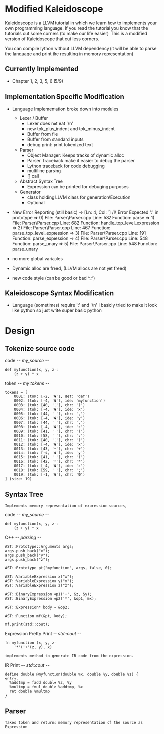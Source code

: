 # Modified Kaleidoscope 

Kaleidoscope is a LLVM tutorial in which we learn how to implements your own programming language. 
If you read the tutorial you know that the tutorials cut some corners (to make our life easier). 
This is a modified version of Kaleidoscope that cut less corners.

You can compile lython without LLVM dependency (it will be able to parse the language and print the resulting in memory representation)

## Currently Implemented

* Chapter 1, 2, 3, 5, 6 (5/9)
    
## Implementation Specific Modification
* Language Implementation broke down into modules
    * Lexer / Buffer
        * Lexer does not eat '\n'
		* new tok_plus_indent and tok_minus_indent
        * Buffer from file
        * Buffer from standard inputs
        * debug print: print tokenized text 
    * Parser
        * Object Manager: Keeps tracks of dynamic alloc
		* Parser Traceback make it easier to debug the parser
		* Lython traceback for code debugging
		* multiline parsing
		* [] call
    * Abstract Syntax Tree
        * Expression can be printed for debuging purposes
    * Generator
        * class holding LLVM class for generation/Execution
		* Optional
    
* New Error Reporting (still basic)
    => [Ln: 4, Col: 1]      /!\ Error     Expected ':' in prototype 
	=>		0) File: Parser\Parser.cpp Line:  582 Function: parse
    => 	  	1) File: Parser\Parser.cpp Line:  682 Function:  handle_top_level_expression
    =>   	2) File: Parser\Parser.cpp Line:  467 Function:   parse_top_level_expression
    =>   	3) File: Parser\Parser.cpp Line:  191 Function:    parse_expression
    =>   	4) File: Parser\Parser.cpp Line:  548 Function:     parse_unary
    =>   	5) File: Parser\Parser.cpp Line:  548 Function:     parse_unary
    
* no more global variables 
* Dynamic alloc are freed, (LLVM allocs are not yet freed)
* new code style (can be good or bad ^_^)

## Kaleidoscope Syntax Modification

* Language (sometimes) require ':' and '\n'
    I basicly tried to make it look like python so just write super basic python


Design
=======

## Tokenize source code
  
code -*- my_source -*-
    
    def myfunction(x, y, z):
        (z + y) * x
        
token -*- my tokens -*-
    
    tokens = [
        0001: (tok: [-2, '�'], def: 'def')
        0002: (tok: [-4, '�'], ide: 'myfunction')
        0003: (tok: [40, '('], chr: '(')
        0004: (tok: [-4, '�'], ide: 'x')
        0005: (tok: [44, ','], chr: ',')
        0006: (tok: [-4, '�'], ide: 'y')
        0007: (tok: [44, ','], chr: ',')
        0008: (tok: [-4, '�'], ide: 'z')
        0009: (tok: [41, ')'], chr: ')')
        0010: (tok: [58, ':'], chr: ':')
        0011: (tok: [40, '('], chr: '(')
        0012: (tok: [-4, '�'], ide: 'x')
        0013: (tok: [43, '+'], chr: '+')
        0014: (tok: [-4, '�'], ide: 'y')
        0015: (tok: [41, ')'], chr: ')')
        0016: (tok: [42, '*'], chr: '*')
        0017: (tok: [-4, '�'], ide: 'z')
        0018: (tok: [59, ';'], chr: ';')
        0019: (tok: [-1, '�'], chr: '�')
    ] (size: 19)

## Syntax Tree

    Implements memory representation of expression sources,
    
code -*- my_source -*-

    def myfunction(x, y, z):
        (z + y) * x
        
C++ -*- parsing -*-

    AST::Prototype::Arguments args;
    args.push_back("x");
    args.push_back("y");
    args.push_back("z");

    AST::Prototype pt("myfunction", args, false, 0);

    AST::VariableExpression x("x");
    AST::VariableExpression y("y");
    AST::VariableExpression z("z");

    AST::BinaryExpression op1('+', &z, &y);
    AST::BinaryExpression op2('*', &op1, &x);

    AST::Expression* body = &op2;

    AST::Function mf(&pt, body);

    mf.print(std::cout);

Expression Pretty Print -*- std::cout -*-

    fn myfunction (x, y, z)
        '*'('+'(z, y), x)
        
    implements method to generate IR code from the expression.
    
IR Print -*- std::cout -*-

    define double @myfunction(double %x, double %y, double %z) {
    entry:
      %addtmp = fadd double %z, %y
      %multmp = fmul double %addtmp, %x
      ret double %multmp
    }


## Parser
    
    Takes token and returns memory representation of the source as Expression
   
